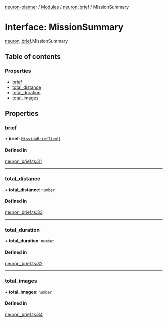 [neuron-planner](../README.md) / [Modules](../modules.md) / [neuron\_brief](../modules/neuron_brief.md) / MissionSummary

# Interface: MissionSummary

[neuron_brief](../modules/neuron_brief.md).MissionSummary

## Table of contents

### Properties

- [brief](neuron_brief.MissionSummary.md#brief)
- [total\_distance](neuron_brief.MissionSummary.md#total_distance)
- [total\_duration](neuron_brief.MissionSummary.md#total_duration)
- [total\_images](neuron_brief.MissionSummary.md#total_images)

## Properties

### brief

• **brief**: [`MissionBriefItem`](neuron_brief.MissionBriefItem.md)[]

#### Defined in

[neuron_brief.ts:31](https://github.com/vtol-neuron/neuron-planner/blob/4c781e4/src/js/neuron_brief.ts#L31)

___

### total\_distance

• **total\_distance**: `number`

#### Defined in

[neuron_brief.ts:33](https://github.com/vtol-neuron/neuron-planner/blob/4c781e4/src/js/neuron_brief.ts#L33)

___

### total\_duration

• **total\_duration**: `number`

#### Defined in

[neuron_brief.ts:32](https://github.com/vtol-neuron/neuron-planner/blob/4c781e4/src/js/neuron_brief.ts#L32)

___

### total\_images

• **total\_images**: `number`

#### Defined in

[neuron_brief.ts:34](https://github.com/vtol-neuron/neuron-planner/blob/4c781e4/src/js/neuron_brief.ts#L34)
